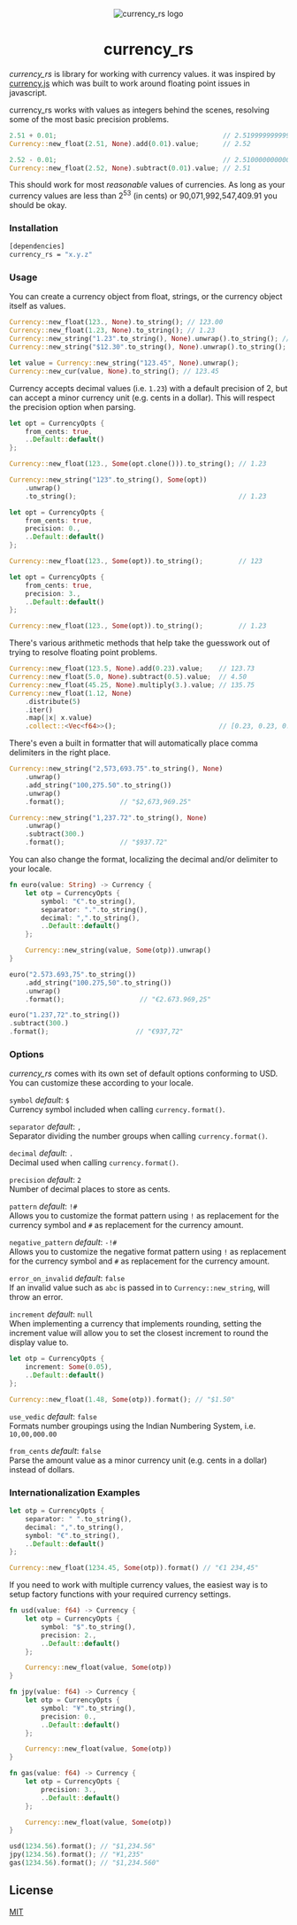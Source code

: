 <div align="center" markdown="1">

![currency_rs logo](https://dl.dropbox.com/s/ywaqfezvlf3n33e/logo.png?dl=1)

# currency_rs

</div>

_currency_rs_ is library for working with currency values. it was inspired by [currency.js](https://github.com/scurker/currency.js) which was built to work around floating point issues in javascript.

currency_rs works with values as integers behind the scenes, resolving some of the most basic precision problems.

```rust
2.51 + 0.01;                                          // 2.5199999999999996
Currency::new_float(2.51, None).add(0.01).value;      // 2.52

2.52 - 0.01;                                          // 2.5100000000000002
Currency::new_float(2.52, None).subtract(0.01).value; // 2.51
```

This should work for most _reasonable_ values of currencies. As long as your currency values are less than 2<sup>53</sup> (in cents) or 90,071,992,547,409.91 you should be okay.

### Installation

```sh
[dependencies]
currency_rs = "x.y.z"
```

### Usage

You can create a currency object from float, strings, or the currency object itself as values.

```rust
Currency::new_float(123., None).to_string(); // 123.00
Currency::new_float(1.23, None).to_string(); // 1.23
Currency::new_string("1.23".to_string(), None).unwrap().to_string(); // 1.23
Currency::new_string("$12.30".to_string(), None).unwrap().to_string(); // 12.30

let value = Currency::new_string("123.45", None).unwrap();
Currency::new_cur(value, None).to_string(); // 123.45
```

Currency accepts decimal values (i.e. `1.23`) with a default precision of 2, but can accept a minor currency unit (e.g. cents in a dollar). This will respect the precision option when parsing.

```rust
let opt = CurrencyOpts {
    from_cents: true,
    ..Default::default()
};

Currency::new_float(123., Some(opt.clone())).to_string(); // 1.23

Currency::new_string("123".to_string(), Some(opt))
    .unwrap()
    .to_string();                                         // 1.23

let opt = CurrencyOpts {
    from_cents: true,
    precision: 0.,
    ..Default::default()
};

Currency::new_float(123., Some(opt)).to_string();         // 123

let opt = CurrencyOpts {
    from_cents: true,
    precision: 3.,
    ..Default::default()
};

Currency::new_float(123., Some(opt)).to_string();         // 1.23
```

There's various arithmetic methods that help take the guesswork out of trying to resolve floating point problems.

```rust
Currency::new_float(123.5, None).add(0.23).value;    // 123.73
Currency::new_float(5.0, None).subtract(0.5).value;  // 4.50
Currency::new_float(45.25, None).multiply(3.).value; // 135.75
Currency::new_float(1.12, None)
    .distribute(5)
    .iter()
    .map(|x| x.value)
    .collect::<Vec<f64>>();                          // [0.23, 0.23, 0.22, 0.22, 0.22]
```

There's even a built in formatter that will automatically place comma delimiters in the right place.

```rust
Currency::new_string("2,573,693.75".to_string(), None)
    .unwrap()
    .add_string("100,275.50".to_string())
    .unwrap()
    .format();              // "$2,673,969.25"

Currency::new_string("1,237.72".to_string(), None)
    .unwrap()
    .subtract(300.)
    .format();              // "$937.72"
```

You can also change the format, localizing the decimal and/or delimiter to your locale.

```rust
fn euro(value: String) -> Currency {
    let otp = CurrencyOpts {
        symbol: "€".to_string(),
        separator: ".".to_string(),
        decimal: ",".to_string(),
        ..Default::default()
    };

    Currency::new_string(value, Some(otp)).unwrap()
}

euro("2.573.693,75".to_string())
    .add_string("100.275,50".to_string())
    .unwrap()
    .format();                   // "€2.673.969,25"

euro("1.237,72".to_string())
.subtract(300.)
.format();                      // "€937,72"
```

### Options

_currency_rs_ comes with its own set of default options conforming to USD. You can customize these according to your locale.

`symbol` _default_: `$`<br/>
Currency symbol included when calling `currency.format()`.

`separator` _default_: `,`<br/>
Separator dividing the number groups when calling `currency.format()`.

`decimal` _default_: `.`<br/>
Decimal used when calling `currency.format()`.

`precision` _default_: `2`<br/>
Number of decimal places to store as cents.

`pattern` _default_: `!#`<br/>
Allows you to customize the format pattern using `!` as replacement for the currency symbol and `#` as replacement for the currency amount.

`negative_pattern` _default_: `-!#`<br/>
Allows you to customize the negative format pattern using `!` as replacement for the currency symbol and `#` as replacement for the currency amount.

`error_on_invalid` _default_: `false`<br/>
If an invalid value such as `abc` is passed in to `Currency::new_string`, will throw an error.

`increment` _default_: `null`<br/>
When implementing a currency that implements rounding, setting the increment value will allow you to set the closest increment to round the display value to.

```rust
let otp = CurrencyOpts {
    increment: Some(0.05),
    ..Default::default()
};

Currency::new_float(1.48, Some(otp)).format(); // "$1.50"
```

`use_vedic` _default_: `false`<br/>
Formats number groupings using the Indian Numbering System, i.e. `10,00,000.00`

`from_cents` _default_: `false`<br/>
Parse the amount value as a minor currency unit (e.g. cents in a dollar) instead of dollars.

### Internationalization Examples

```rust
let otp = CurrencyOpts {
    separator: " ".to_string(),
    decimal: ",".to_string(),
    symbol: "€".to_string(),
    ..Default::default()
};

Currency::new_float(1234.45, Some(otp)).format() // "€1 234,45"
```

If you need to work with multiple currency values, the easiest way is to setup factory functions with your required currency settings.

```rust
fn usd(value: f64) -> Currency {
    let otp = CurrencyOpts {
        symbol: "$".to_string(),
        precision: 2.,
        ..Default::default()
    };

    Currency::new_float(value, Some(otp))
}

fn jpy(value: f64) -> Currency {
    let otp = CurrencyOpts {
        symbol: "¥".to_string(),
        precision: 0.,
        ..Default::default()
    };

    Currency::new_float(value, Some(otp))
}

fn gas(value: f64) -> Currency {
    let otp = CurrencyOpts {
        precision: 3.,
        ..Default::default()
    };

    Currency::new_float(value, Some(otp))
}

usd(1234.56).format(); // "$1,234.56"
jpy(1234.56).format(); // "¥1,235"
gas(1234.56).format(); // "$1,234.560"
```

## License

[MIT](/license)
